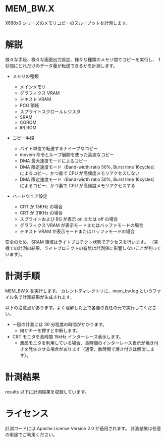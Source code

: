# MEM_BW.X

X680x0 シリーズのメモリコピーのスループットを計測します。


# 解説

様々な手段、様々な画面出力設定、様々な種類のメモリ間でコピーを実行し、
1 秒間にどれだけのデータ量が転送できるかを計測します。

* メモリの種類
  * メインメモリ
  * グラフィクス VRAM
  * テキスト VRAM
  * PCG 領域
  * スプライトスクロールレジスタ
  * SRAM
  * CGROM
  * IPLROM

* コピー手段
  * バイト単位で転送するナイーブなコピー
  * movem 命令とループ展開を使った高速なコピー
  * DMA 最大速度モードによるコピー
  * DMA 限定速度モード（Band-width ratio 50%, Burst time 16cycles）によるコピー、かつ裏で CPU が高頻度メモリアクセスしない
  * DMA 限定速度モード（Band-width ratio 50%, Burst time 16cycles）によるコピー、かつ裏で CPU が高頻度メモリアクセスする


* ハードウェア設定
  * CRT が 15KHz の場合
  * CRT が 31KHz の場合
  * スプライトおよび BG が表示 on または off の場合
  * グラフィクス VRAM が表示モードまたはバッファモードの場合
  * テキスト VRAM が表示モードまたはバッファモードの場合

安全のため、SRAM 領域はライトプロテクト状態でアクセスを行います。
（実機での計測の結果、ライトプロテクトの有無は計測値に影響しないことが判っています）。


# 計測手順

MEM_BW.X を実行します。
カレントディレクトリに、mem_bw.log というファイル名で計測結果が生成されます。

以下の注意点があります。よく理解した上で各自の責任の元で実行してください。
* 一回の計測には 30 分程度の時間がかかります。
  * 何かキーを押すと中断します。
* CRT モニタを長時間 15kHz インターレース表示します。
  * 液晶モニタを利用している場合、長時間のインターレース表示が焼き付きを発生させる場合があります（通常、数時間で焼き付きは解消します）。


# 計測結果

results 以下に計測結果を収録しています。  


# ライセンス

計測コードには Apache License Version 2.0 が適用されます。
計測結果は任意の用途でご利用ください。

